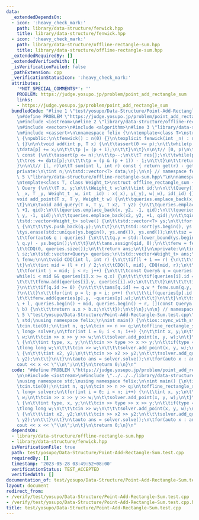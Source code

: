 ```yaml
---
data:
  _extendedDependsOn:
  - icon: ':heavy_check_mark:'
    path: library/data-structure/fenwick.hpp
    title: library/data-structure/fenwick.hpp
  - icon: ':heavy_check_mark:'
    path: library/data-structure/offline-rectangle-sum.hpp
    title: library/data-structure/offline-rectangle-sum.hpp
  _extendedRequiredBy: []
  _extendedVerifiedWith: []
  _isVerificationFailed: false
  _pathExtension: cpp
  _verificationStatusIcon: ':heavy_check_mark:'
  attributes:
    '*NOT_SPECIAL_COMMENTS*': ''
    PROBLEM: https://judge.yosupo.jp/problem/point_add_rectangle_sum
    links:
    - https://judge.yosupo.jp/problem/point_add_rectangle_sum
  bundledCode: "#line 1 \"test/yosupo/Data-Structure/Point-Add-Rectangle-Sum.test.cpp\"\
    \n#define PROBLEM \"https://judge.yosupo.jp/problem/point_add_rectangle_sum\"\n\
    \n#include <iostream>\n#line 2 \"library/data-structure/offline-rectangle-sum.hpp\"\
    \n#include <vector>\n#include <algorithm>\n#line 3 \"library/data-structure/fenwick.hpp\"\
    \n#include <cassert>\n\nnamespace felix {\n\ntemplate<class T>\nstruct fenwick\
    \ {\npublic:\n\tfenwick() : n(0) {}\n\texplicit fenwick(int _n) : n(_n), data(_n)\
    \ {}\n\n\tvoid add(int p, T x) {\n\t\tassert(0 <= p);\n\t\twhile(p < n) {\n\t\t\
    \tdata[p] += x;\n\t\t\tp |= (p + 1);\n\t\t}\n\t}\n\n\t// [0, p)\n\tT get(int p)\
    \ const {\n\t\tassert(p <= n);\n\t\tp--;\n\t\tT res{};\n\t\twhile(p >= 0) {\n\t\
    \t\tres += data[p];\n\t\t\tp = (p & (p + 1)) - 1;\n\t\t}\n\t\treturn res;\n\t\
    }\n\n\t// [l, r)\n\tT sum(int l, int r) const { return get(r) - get(l); }\n\n\
    private:\n\tint n;\n\tstd::vector<T> data;\n};\n\n} // namespace felix\n#line\
    \ 5 \"library/data-structure/offline-rectangle-sum.hpp\"\n\nnamespace felix {\n\
    \ntemplate<class T, class Weight_t>\nstruct offline_rectangle_sum {\n\tstruct\
    \ Query {\n\t\tT x, y;\n\t\tWeight_t w;\n\t\tint id;\n\n\t\tQuery() {}\n\t\tQuery(T\
    \ _x, T _y, Weight_t _w, int _id) : x(_x), y(_y), w(_w), id(_id) {}\n\t};\n\n\t\
    void add_point(T x, T y, Weight_t w) {\n\t\tqueries.emplace_back(x, y, w, -1);\n\
    \t}\n\n\tvoid add_query(T x, T y, T x2, T y2) {\n\t\tqueries.emplace_back(x, y,\
    \ +1, qid);\n\t\tqueries.emplace_back(x, y2, -1, qid);\n\t\tqueries.emplace_back(x2,\
    \ y, -1, qid);\n\t\tqueries.emplace_back(x2, y2, +1, qid);\n\t\tqid++;\n\t}\n\n\
    \tstd::vector<Weight_t> solve() {\n\t\tstd::vector<T> ys;\n\t\tfor(auto& q : queries)\
    \ {\n\t\t\tys.push_back(q.y);\n\t\t}\n\t\tstd::sort(ys.begin(), ys.end());\n\t\
    \tys.erase(std::unique(ys.begin(), ys.end()), ys.end());\n\t\tsz = (int) ys.size();\n\
    \t\tfor(auto& q : queries) {\n\t\t\tq.y = std::lower_bound(ys.begin(), ys.end(),\
    \ q.y) - ys.begin();\n\t\t}\n\t\tans.assign(qid, 0);\n\t\tfenw = fenwick<Weight_t>(sz);\n\
    \t\tCDQ(0, queries.size());\n\t\treturn ans;\n\t}\n\nprivate:\n\tint qid = 0,\
    \ sz;\n\tstd::vector<Query> queries;\n\tstd::vector<Weight_t> ans;\n\tfenwick<Weight_t>\
    \ fenw;\n\n\tvoid CDQ(int l, int r) {\n\t\tif(l + 1 == r) {\n\t\t\treturn;\n\t\
    \t}\n\t\tint mid = (l + r) / 2;\n\t\tCDQ(l, mid), CDQ(mid, r);\n\t\tint i = l;\n\
    \t\tfor(int j = mid; j < r; j++) {\n\t\t\tconst Query& q = queries[j];\n\t\t\t\
    while(i < mid && queries[i].x >= q.x) {\n\t\t\t\tif(queries[i].id == -1) {\n\t\
    \t\t\t\tfenw.add(queries[i].y, queries[i].w);\n\t\t\t\t}\n\t\t\t\ti++;\n\t\t\t\
    }\n\t\t\tif(q.id >= 0) {\n\t\t\t\tans[q.id] += q.w * fenw.sum(q.y, sz);\n\t\t\t\
    }\n\t\t}\n\t\tfor(int p = l; p < i; p++) {\n\t\t\tif(queries[p].id == -1) {\n\t\
    \t\t\tfenw.add(queries[p].y, -queries[p].w);\n\t\t\t}\n\t\t}\n\t\tstd::inplace_merge(queries.begin()\
    \ + l, queries.begin() + mid, queries.begin() + r, [](const Query& a, const Query&\
    \ b) {\n\t\t\treturn a.x > b.x;\n\t\t});\n\t}\n};\n\n} // namespace felix\n#line\
    \ 5 \"test/yosupo/Data-Structure/Point-Add-Rectangle-Sum.test.cpp\"\nusing namespace\
    \ std;\nusing namespace felix;\n\nint main() {\n\tios::sync_with_stdio(false);\n\
    \tcin.tie(0);\n\tint n, q;\n\tcin >> n >> q;\n\toffline_rectangle_sum<int, long\
    \ long> solver;\n\tfor(int i = 0; i < n; i++) {\n\t\tint x, y;\n\t\tlong long\
    \ w;\n\t\tcin >> x >> y >> w;\n\t\tsolver.add_point(x, y, w);\n\t}\n\twhile(q--)\
    \ {\n\t\tint type, x, y;\n\t\tcin >> type >> x >> y;\n\t\tif(type == 0) {\n\t\t\
    \tlong long w;\n\t\t\tcin >> w;\n\t\t\tsolver.add_point(x, y, w);\n\t\t} else\
    \ {\n\t\t\tint x2, y2;\n\t\t\tcin >> x2 >> y2;\n\t\t\tsolver.add_query(x, y, x2,\
    \ y2);\n\t\t}\n\t}\n\tauto ans = solver.solve();\n\tfor(auto x : ans) {\n\t\t\
    cout << x << \"\\n\";\n\t}\n\treturn 0;\n}\n"
  code: "#define PROBLEM \"https://judge.yosupo.jp/problem/point_add_rectangle_sum\"\
    \n\n#include <iostream>\n#include \"../../../library/data-structure/offline-rectangle-sum.hpp\"\
    \nusing namespace std;\nusing namespace felix;\n\nint main() {\n\tios::sync_with_stdio(false);\n\
    \tcin.tie(0);\n\tint n, q;\n\tcin >> n >> q;\n\toffline_rectangle_sum<int, long\
    \ long> solver;\n\tfor(int i = 0; i < n; i++) {\n\t\tint x, y;\n\t\tlong long\
    \ w;\n\t\tcin >> x >> y >> w;\n\t\tsolver.add_point(x, y, w);\n\t}\n\twhile(q--)\
    \ {\n\t\tint type, x, y;\n\t\tcin >> type >> x >> y;\n\t\tif(type == 0) {\n\t\t\
    \tlong long w;\n\t\t\tcin >> w;\n\t\t\tsolver.add_point(x, y, w);\n\t\t} else\
    \ {\n\t\t\tint x2, y2;\n\t\t\tcin >> x2 >> y2;\n\t\t\tsolver.add_query(x, y, x2,\
    \ y2);\n\t\t}\n\t}\n\tauto ans = solver.solve();\n\tfor(auto x : ans) {\n\t\t\
    cout << x << \"\\n\";\n\t}\n\treturn 0;\n}\n"
  dependsOn:
  - library/data-structure/offline-rectangle-sum.hpp
  - library/data-structure/fenwick.hpp
  isVerificationFile: true
  path: test/yosupo/Data-Structure/Point-Add-Rectangle-Sum.test.cpp
  requiredBy: []
  timestamp: '2023-05-28 03:49:52+08:00'
  verificationStatus: TEST_ACCEPTED
  verifiedWith: []
documentation_of: test/yosupo/Data-Structure/Point-Add-Rectangle-Sum.test.cpp
layout: document
redirect_from:
- /verify/test/yosupo/Data-Structure/Point-Add-Rectangle-Sum.test.cpp
- /verify/test/yosupo/Data-Structure/Point-Add-Rectangle-Sum.test.cpp.html
title: test/yosupo/Data-Structure/Point-Add-Rectangle-Sum.test.cpp
---
```

